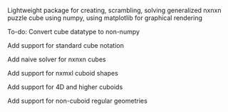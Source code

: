 Lightweight package for creating, scrambling, solving generalized nxnxn puzzle cube using numpy, using matplotlib for graphical rendering

To-do:
Convert cube datatype to non-numpy

Add support for standard cube notation

Add naive solver for nxnxn cubes

Add support for nxmxl cuboid shapes

Add support for 4D and higher cuboids

Add support for non-cuboid regular geometries